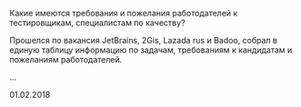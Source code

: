 Какие имеются требования и пожелания работодателей к тестировщикам, специалистам по качеству? 

Прошелся по вакансия JetBrains, 2Gis, Lazada rus и Badoo, собрал в единую таблицу информацию по задачам, требованиям к кандидатам и пожеланиям работодателей.

...

01.02.2018